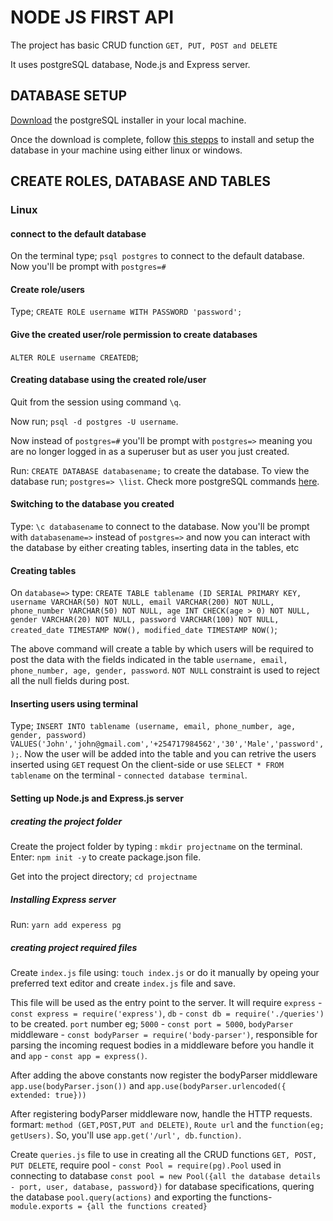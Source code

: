 # NODE JS FIRST API
The project has basic CRUD function `GET, PUT, POST and DELETE`

It uses postgreSQL database, Node.js and Express server.

## DATABASE SETUP
[Download](https://www.postgresql.org/download/) the postgreSQL installer in your local machine.

Once the download is complete, follow [this stepps](https://www.w3resource.com/PostgreSQL/install-postgresql-on-linux-and-windows.php) to install and setup the database in your machine using either linux or windows.

## CREATE ROLES, DATABASE AND TABLES

### Linux
#### connect to the default database
On the terminal type; `psql postgres` to connect to the default database. Now you'll be prompt with  `postgres=#`
####  Create role/users
Type; `CREATE ROLE username WITH PASSWORD 'password';`

#### Give the created user/role permission to create databases
`ALTER ROLE username CREATEDB`;

#### Creating database using the created role/user
Quit from the session using command `\q`.

Now run; `psql -d postgres -U username`.

Now instead of `postgres=#` you'll be prompt with `postgres=>` meaning you are no longer logged in as a superuser but as user you just created.

Run: `CREATE DATABASE databasename;` to create the database.
To view the database run; `postgres=> \list`. Check more postgreSQL commands [here](https://www.postgresqltutorial.com/psql-commands/).

#### Switching to the database you created
Type: `\c databasename` to connect to the database. Now you'll be prompt with `databasename=>` instead of `postgres=>` and now you can interact with the database by either creating tables, inserting data in the tables, etc

#### Creating tables
On `database=>` type: `CREATE TABLE tablename (ID SERIAL PRIMARY KEY, username VARCHAR(50) NOT NULL, email VARCHAR(200) NOT NULL, phone_number VARCHAR(50) NOT NULL, age INT CHECK(age > 0) NOT NULL, gender VARCHAR(20) NOT NULL, password VARCHAR(100) NOT NULL, created_date TIMESTAMP NOW(), modified_date TIMESTAMP NOW()`;

The above command will create a table by which users will be required to post the data with the fields indicated in the table `username, email, phone_number, age, gender, password`. `NOT NULL` constraint is used to reject all the null fields during post.

#### Inserting users using terminal
Type; `INSERT INTO tablename (username, email, phone_number, age, gender, password) VALUES('John','john@gmail.com','+254717984562','30','Male','password',);`. Now the user will be added into the table and you can retrive the users inserted using `GET` request On the client-side or use `SELECT * FROM tablename` on the terminal -  `connected database terminal`.

#### Setting up Node.js and Express.js server
##### creating the project folder
Create the project folder by typing : `mkdir projectname` on the terminal.
Enter: `npm init -y` to create package.json file.

Get into the project directory; `cd projectname`

##### Installing Express server
Run: `yarn add experess pg`

##### creating project required files
Create `index.js` file using: `touch index.js` or do it manually by opeing your preferred text editor and create `index.js` file and save. 

This file will be used as the entry point to the server. It will require `express` - `const express = require('express')`, `db` - `const db = require('./queries')` to be created. `port` number eg; `5000` - `const port = 5000`, `bodyParser` middleware  - `const bodyParser = require('body-parser')`, responsible for parsing the incoming request bodies in a middleware before you handle it and  `app` - `const app = express()`.

After adding the above constants now register the bodyParser middleware `app.use(bodyParser.json())` and `app.use(bodyParser.urlencoded({ extended: true}))`

After registering bodyParser middleware now, handle the HTTP requests. formart: `method (GET,POST,PUT and DELETE)`, `Route url` and the `function(eg; getUsers)`. So, you'll use `app.get('/url', db.function)`.

Create `queries.js` file to use in creating all the CRUD functions `GET, POST, PUT DELETE`, require pool - `const Pool = require(pg).Pool` used in connecting to database `const pool = new Pool({all the database details - port, user, database, password})` for database specifications, quering the database `pool.query(actions)` and exporting the functions- `module.exports = {all the functions created}`





